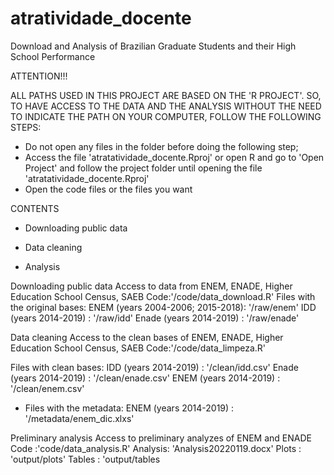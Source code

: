 # atratividade_docente
Download and Analysis of Brazilian Graduate Students and their High School Performance

ATTENTION!!!

ALL PATHS USED IN THIS PROJECT ARE BASED ON THE 'R PROJECT'.
SO, TO HAVE ACCESS TO THE DATA AND THE ANALYSIS WITHOUT THE NEED
TO INDICATE THE PATH ON YOUR COMPUTER, FOLLOW THE FOLLOWING STEPS:

- Do not open any files in the folder before doing the following step;
- Access the file 'atratatividade_docente.Rproj' or open R and go to 'Open Project' and follow the project folder until opening the file 'atratatividade_docente.Rproj'
- Open the code files or the files you want

CONTENTS

- Downloading public data

- Data cleaning

- Analysis


Downloading public data
Access to data from ENEM, ENADE, Higher Education School Census, SAEB
Code:'/code/data_download.R'
Files with the original bases:
ENEM  (years 2004-2006; 2015-2018): '/raw/enem'
IDD   (years 2014-2019) : '/raw/idd'
Enade (years 2014-2019) : '/raw/enade'


Data cleaning
Access to the clean bases of ENEM, ENADE, Higher Education School Census, SAEB
Code:'/code/data_limpeza.R'

Files with clean bases:
IDD (years 2014-2019)   : '/clean/idd.csv'
Enade (years 2014-2019) : '/clean/enade.csv'
ENEM (years 2014-2019)  : '/clean/enem.csv'

- Files with the metadata:
ENEM (years 2014-2019) : '/metadata/enem_dic.xlxs'

Preliminary analysis
Access to preliminary analyzes of ENEM and ENADE
Code    :'code/data_analysis.R'
Analysis: 'Analysis20220119.docx'
Plots   : 'output/plots'
Tables  : 'output/tables

